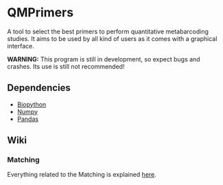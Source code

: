# QMPrimers
A tool to select the best primers to perform quantitative metabarcoding studies. It aims to be used by all kind of users as it comes with a graphical interface.

**WARNING:** This program is still in development, so expect bugs and crashes. Its use is still not recommended!

## Dependencies

- [Biopython](https://biopython.org)
- [Numpy](http://www.numpy.org)
- [Pandas](https://pandas.pydata.org)

## Wiki
### Matching
Everything related to the Matching is explained [here](https://github.com/dsoldevila/QMPrimers/wiki/Matching).




